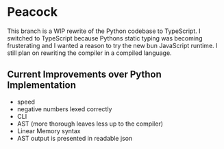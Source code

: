 # Peacock
This branch is a WIP rewrite of the Python codebase to TypeScript.
I switched to TypeScript because Pythons static typing was becoming frusterating and I wanted a reason
to try the new bun JavaScript runtime. I still plan on rewriting the compiler in a compiled language.

## Current Improvements over Python Implementation
- speed
- negative numbers lexed correctly
- CLI
- AST (more thorough leaves less up to the compiler)
- Linear Memory syntax
- AST output is presented in readable json

